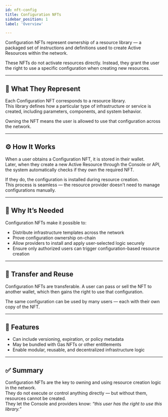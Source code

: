 ```yaml
---
id: nft-config
title: Configuration NFTs
sidebar_position: 1
label: 'Overview'

---
```


Configuration NFTs represent ownership of a resource library — a packaged set of instructions and definitions used to create Active Resources within the network.

These NFTs do not activate resources directly. Instead, they grant the user the right to use a specific configuration when creating new resources.

---

## 🎯 What They Represent

Each Configuration NFT corresponds to a resource library.  
This library defines how a particular type of infrastructure or service is created, including parameters, components, and system behavior.

Owning the NFT means the user is allowed to use that configuration across the network.

---

## ⚙️ How It Works

When a user obtains a Configuration NFT, it is stored in their wallet.  
Later, when they create a new Active Resource through the Console or API, the system automatically checks if they own the required NFT.

If they do, the configuration is installed during resource creation.  
This process is seamless — the resource provider doesn't need to manage configurations manually.

---

## 🧩 Why It’s Needed

Configuration NFTs make it possible to:

- Distribute infrastructure templates across the network
- Prove configuration ownership on-chain
- Allow providers to install and apply user-selected logic securely
- Ensure only authorized users can trigger configuration-based resource creation

---

## 🔄 Transfer and Reuse

Configuration NFTs are transferable. A user can pass or sell the NFT to another wallet, which then gains the right to use that configuration.

The same configuration can be used by many users — each with their own copy of the NFT.

---

## 📌 Features

- Can include versioning, expiration, or policy metadata
- May be bundled with Gas NFTs or other entitlements
- Enable modular, reusable, and decentralized infrastructure logic

---

## ✅ Summary

Configuration NFTs are the key to owning and using resource creation logic in the network.  
They do not execute or control anything directly — but without them, resources cannot be created.  
They let the Console and providers know: *“this user has the right to use this library.”*
